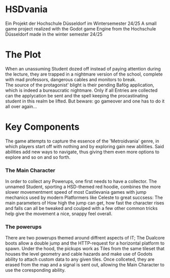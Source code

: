# HSDvania
Ein Projekt der Hochschule Düsseldorf im Wintersemester 24/25
A small game project realized with the Godot game Engine from the Hochschule Düsseldorf made in the winter semester 24/25

# The Plot
When an unassuming Student dozed off instead of paying attention during the lecture, they are trapped in a nightmare version of the school, complete with mad professors, dangerous cables and monitors to break.  
The source of the protagonist' blight is their pending Bafög application, which is indeed a bureaucratic nightmare. Only if all Entries are collected can the applycation be sent and the spell keeping the procastinating student in this realm be lifted. But beware: go gameover and one has to do it all over again... 


# Key Components
The game attempts to capture the essence of the 'Metroidvania' genre, in which players start off with nothing and by exploring gain new abilities. Said abilities add new ways to navigate, thus giving them even more options to explore and so on and so forth.  

### The Main Character
In order to collect any Powerups, one first needs to have a collector. The unnamed Student, sporting a HSD-themed red hoodie, combines the more slower movementment speed of most Castlevania games with jump mechanics used by modern Platformers like Celeste to great succsess: The main parameters of How high the jump can get, how fast the character rises and falls can all be tweaked and coulped with a few other common tricks help give the movement a nice, snappy feel overall.

### The powerups
There are two powerups themed around diffrent aspects of IT; The Dualcore boots allow a double jump and the HTTP-request for a horizontal platform to spawn. Under the hood, the pickups work as Tiles from the same tileset that houses the level geometry and cable hazards and make use of Godots ability to attach custom data to any given tiles. Once collceted, they are erased from the map and a signal is sent out, allowing the Main Character to use the coresponding ability.
